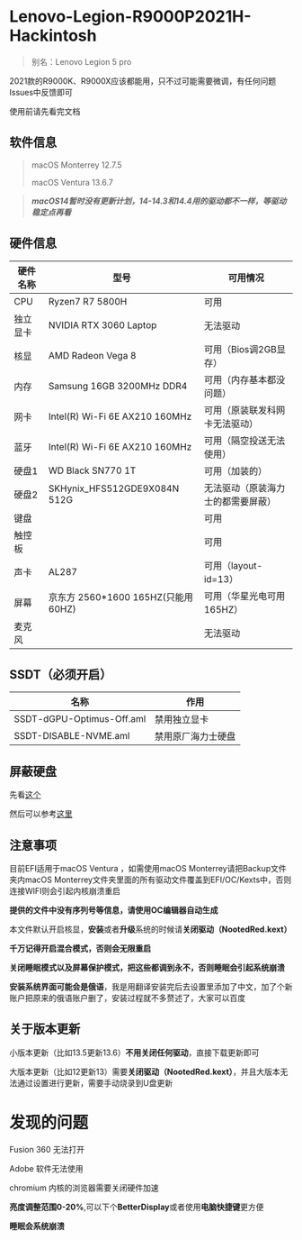 # Lenovo-Legion-R9000P2021H-Hackintosh

> 别名：Lenovo Legion 5 pro

2021款的R9000K、R9000X应该都能用，只不过可能需要微调，有任何问题Issues中反馈即可

使用前请先看完文档



## 软件信息

> macOS Monterrey 12.7.5
>
> macOS Ventura 13.6.7



> ***macOS14暂时没有更新计划，14-14.3和14.4用的驱动都不一样，等驱动稳定点再看***



## 硬件信息

| 硬件名称 | 型号                               | 可用情况                           |
| -------- | ---------------------------------- | ---------------------------------- |
| CPU      | Ryzen7 R7 5800H                    | 可用                               |
| 独立显卡 | NVIDIA RTX 3060 Laptop             | 无法驱动                           |
| 核显     | AMD Radeon Vega 8                  | 可用（Bios调2GB显存）              |
| 内存     | Samsung 16GB 3200MHz DDR4          | 可用（内存基本都没问题）           |
| 网卡     | Intel(R) Wi-Fi 6E AX210 160MHz     | 可用（原装联发科网卡无法驱动）     |
| 蓝牙     | Intel(R) Wi-Fi 6E AX210 160MHz     | 可用（隔空投送无法使用）           |
| 硬盘1    | WD Black SN770 1T                  | 可用（加装的）                     |
| 硬盘2    | SKHynix_HFS512GDE9X084N 512G       | 无法驱动（原装海力士的都需要屏蔽） |
| 键盘     |                                    | 可用                               |
| 触控板   |                                    | 可用                               |
| 声卡     | AL287                              | 可用（layout-id=13）               |
| 屏幕     | 京东方 2560*1600 165HZ(只能用60HZ) | 可用（华星光电可用165HZ）          |
| 麦克风   |                                    | 无法驱动                           |



## SSDT（必须开启）

| 名称                      | 作用               |
| ------------------------- | ------------------ |
| SSDT-dGPU-Optimus-Off.aml | 禁用独立显卡       |
| SSDT-DISABLE-NVME.aml     | 禁用原厂海力士硬盘 |



## 屏蔽硬盘

先看[这个](https://heipg.cn/tutorial/block-nv-dgpu-or-pm981.html#%E4%BF%AE%E6%94%B9%E9%A2%84%E7%BC%96%E8%AF%91%E7%9A%84-SSDT)

然后可以参考[这里](https://github.com/mocehu/Lenovo-Legion-R9000X2021R-Hackintosh?tab=readme-ov-file#%E7%A1%AC%E7%9B%98%E5%B1%8F%E8%94%BD%E8%AF%B4%E6%98%8E)



## 注意事项

目前EFI适用于macOS Ventura ，如需使用macOS Monterrey请把Backup文件夹内macOS Monterrey文件夹里面的所有驱动文件覆盖到EFI/OC/Kexts中，否则连接WIFI则会引起内核崩溃重启

**提供的文件中没有序列号等信息，请使用OC编辑器自动生成**

本文件默认开启核显，**安装**或者**升级**系统的时候请**关闭驱动（NootedRed.kext）**

**千万记得开启混合模式，否则会无限重启**

**关闭睡眠模式以及屏幕保护模式，把这些都调到永不，否则睡眠会引起系统崩溃**

**安装系统界面可能会是俄语**，我是用翻译安装完后去设置里添加了中文，加了个新账户把原来的俄语账户删了，安装过程就不多赘述了，大家可以百度



## 关于版本更新

小版本更新（比如13.5更新13.6）**不用关闭任何驱动**，直接下载更新即可

大版本更新（比如12更新13）需要**关闭驱动（NootedRed.kext）**，并且大版本无法通过设置进行更新，需要手动烧录到U盘更新



# 发现的问题

Fusion 360 无法打开

Adobe 软件无法使用

chromium 内核的浏览器需要关闭硬件加速

**亮度调整范围0-20%**,可以下个**BetterDisplay**或者使用**电脑快捷键**更方便

**睡眠会系统崩溃**
